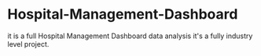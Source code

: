 # Hospital-Management-Dashboard
it is a full Hospital Management Dashboard data analysis it's a fully industry level project.
